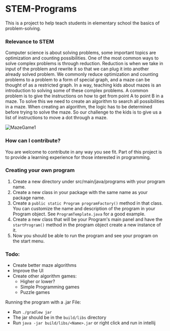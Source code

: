 # STEM-Programs
This is a project to help teach students in elementary school the basics of problem-solving.

### Relevance to STEM
Computer science is about solving problems, some important topics are optimization and counting possibilities. 
One of the most common ways to solve complex problems is through reduction.
Reduction is when we take in input of the problem and rewrite it so that we can plug it into another already solved problem. 
We commonly reduce optimization and counting problems to a problem to a form of special graph, and a maze can be thought of as a restricted graph. 
In a way, teaching kids about mazes is an introduction to solving some of these complex problems.
A common problem is to give the instructions on how to get from point A to point B in a maze. 
To solve this we need to create an algorithm to search all possibilities in a maze. 
When creating an algorithm, the logic has to be determined before trying to solve the maze. 
So our challenge to the kids is to give us a list of instructions to move a dot through a maze.

![MazeGame1](https://github.com/CSE-Club-ISU/STEM-Programs/assets/7538725/03e102ba-80a2-475a-a29d-aafb5ac64442)

### How can I contribute?

You are welcome to contribute in any way you see fit.
Part of this project is to provide a learning experience for those interested in programming.


### Creating your own program
1. Create a new directory under src/main/java/programs with your program name.
2. Create a new class in your package with the same name as your package name.
3. Create a `public static Program programFactory()` method in that class.
You can customize the name and description of the program in your Program object.
See `ProgramTemplate.java` for a good example.
4. Create a new class that will be your Program's main panel and have the `startProgram()` method in the program 
object create a new instance of it.
5. Now you should be able to run the program and see your program on the start menu.

### Todo:
* Create better maze algorithms
* Improve the UI
* Create other algorithm games:
  * Higher or lower?
  * Simple Programming games
  * Puzzle games

Running the program with a .jar File:
* Run `./gradlew jar`
* The jar should be in the `build/libs` directory
* Run `java -jar build/libs/<Name>.jar` or right click and run in intellij
